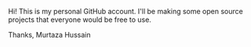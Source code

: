 Hi! This is my personal GitHub account. I'll be making some open source projects that everyone would be free to use.

Thanks,
Murtaza Hussain
